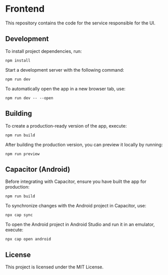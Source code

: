# Frontend
This repository contains the code for the service responsible for the UI.

## Development
To install project dependencies, run:
```
npm install
```
Start a development server with the following command:
```
npm run dev
```
To automatically open the app in a new browser tab, use:
```
npm run dev -- --open
```

## Building
To create a production-ready version of the app, execute:
```
npm run build
```
After building the production version, you can preview it locally by running:
```
npm run preview
```

## Capacitor (Android)
Before integrating with Capacitor, ensure you have built the app for production:
```
npm run build 
```
To synchronize changes with the Android project in Capacitor, use:
```
npx cap sync
```
To open the Android project in Android Studio and run it in an emulator, execute:
```
npx cap open android
```

## License
This project is licensed under the MIT License.